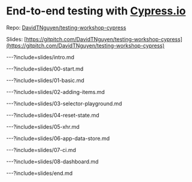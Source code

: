 # End-to-end testing with [Cypress.io](https://cypress.io)

Repo: [DavidTNguyen/testing-workshop-cypress](https://github.com/DavidTNguyen/testing-workshop-cypress)

Slides: [https://gitpitch.com/DavidTNguyen/testing-workshop-cypress](https://gitpitch.com/DavidTNguyen/testing-workshop-cypress)

---?include=slides/intro.md

---?include=slides/00-start.md

---?include=slides/01-basic.md

---?include=slides/02-adding-items.md

---?include=slides/03-selector-playground.md

---?include=slides/04-reset-state.md

---?include=slides/05-xhr.md

---?include=slides/06-app-data-store.md

---?include=slides/07-ci.md

---?include=slides/08-dashboard.md

---?include=slides/end.md
